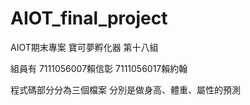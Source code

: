 # AIOT_final_project
AIOT期末專案 寶可夢孵化器 第十八組

組員有
7111056007賴信彰
7111056017賴約翰

程式碼部分分為三個檔案
分別是做身高、體重、屬性的預測
